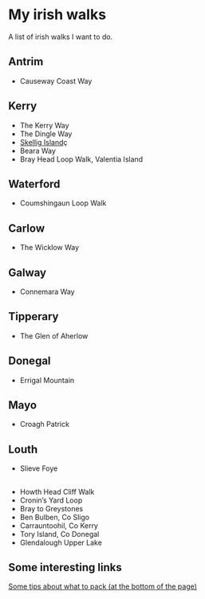 # My irish walks
A list of irish walks I want to do.

## Antrim
- Causeway Coast Way

## Kerry
- The Kerry Way
- The Dingle Way
- [Skellig Island](skellig-island/index.md)ç
- Beara Way
- Bray Head Loop Walk, Valentia Island

## Waterford
- Coumshingaun Loop Walk

## Carlow
- The Wicklow Way

## Galway
- Connemara Way

## Tipperary
- The Glen of Aherlow

## Donegal
- Errigal Mountain

## Mayo
- Croagh Patrick

## Louth
- Slieve Foye

##
- Howth Head Cliff Walk
- Cronin’s Yard Loop
- Bray to Greystones
- Ben Bulben, Co Sligo
- Carrauntoohil, Co Kerry
- Tory Island, Co Donegal
- Glendalough Upper Lake


## Some interesting links
[Some tips about what to pack (at the bottom of the page)](https://www.independent.ie/life/travel/ireland/7-amazing-walks-in-ireland-fresh-air-for-every-fitness-level-35575321.html)
